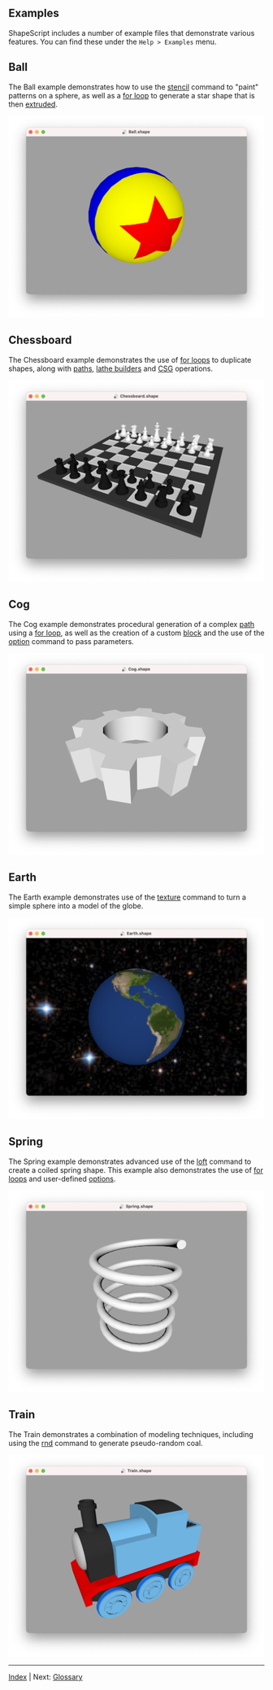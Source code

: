 Examples
---

ShapeScript includes a number of example files that demonstrate various features. You can find these under the `Help > Examples` menu.

## Ball

The Ball example demonstrates how to use the [stencil](csg.md#stencil) command to "paint" patterns on a sphere, as well as a [for loop](loops.md) to generate a star shape that is then [extruded](builders.md#extrude).

![Ball](images/ball.png)

## Chessboard

The Chessboard example demonstrates the use of [for loops](loops.md) to duplicate shapes, along with [paths](paths.md), [lathe builders](builders.md#lathe) and [CSG](csg.md) operations.

![Chessboard](images/chessboard.png)

## Cog

The Cog example demonstrates procedural generation of a complex [path](paths.md) using a [for loop](loops.md), as well as the creation of a custom [block](blocks.md) and the use of the [option](blocks.md#options) command to pass parameters.

![Cog](images/cog.png)

## Earth

The Earth example demonstrates use of the [texture](materials.md#texture) command to turn a simple sphere into a model of the globe.

![Earth](images/earth.png)

## Spring

The Spring example demonstrates advanced use of the [loft](builders.md#loft) command to create a coiled spring shape. This example also demonstrates the use of [for loops](loops.md) and user-defined [options](blocks.md#options).

![Spring](images/spring.png)

## Train

The Train demonstrates a combination of modeling techniques, including using the [rnd](commands.md#random-numbers) command to generate pseudo-random coal.

![Train](images/train.png)

---
[Index](index.md) | Next: [Glossary](glossary.md)
